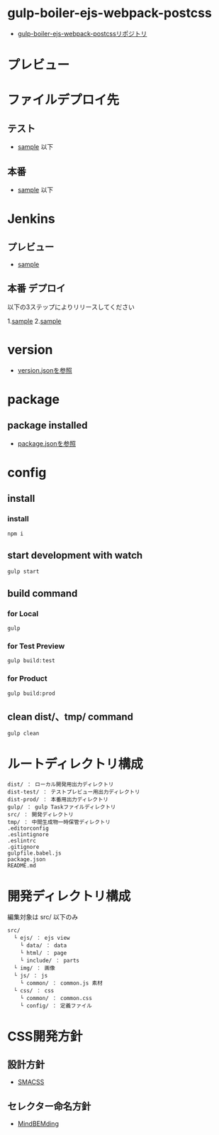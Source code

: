 # gulp-boiler-ejs-webpack-postcss

- [gulp-boiler-ejs-webpack-postcssリポジトリ](https://github.com/sekiyaeiji/gulp-boiler-ejs-webpack-postcss)

# プレビュー

# ファイルデプロイ先

## テスト

- [sample](sample) 以下

## 本番

- [sample](sample) 以下

# Jenkins

## プレビュー

- [sample](sample)

## 本番 デプロイ

以下の3ステップによりリリースしてください

1.[sample](sample)
2.[sample](sample)


# version

- [version.jsonを参照](https://github.com/sekiyaeiji/gulp-boiler-ejs-webpack-postcss/blob/develop/gulp/version.json)


# package

## package installed

- [package.jsonを参照](https://github.com/sekiyaeiji/gulp-boiler-ejs-webpack-postcss/blob/develop/package.json)


# config

## install

### install

    npm i

## start development with watch

    gulp start

## build command

### for Local

    gulp

### for Test Preview

    gulp build:test

### for Product

    gulp build:prod

## clean dist/、tmp/ command

    gulp clean


# ルートディレクトリ構成

    dist/ ： ローカル開発用出力ディレクトリ
    dist-test/ ： テストプレビュー用出力ディレクトリ
    dist-prod/ ： 本番用出力ディレクトリ
    gulp/ ： gulp Taskファイルディレクトリ
    src/ ： 開発ディレクトリ
    tmp/ ： 中間生成物一時保管ディレクトリ
    .editorconfig
    .eslintignore
    .eslintrc
    .gitignore
    gulpfile.babel.js
    package.json
    README.md


# 開発ディレクトリ構成

編集対象は src/ 以下のみ

    src/
      └ ejs/ ： ejs view
        └ data/ ： data
        └ html/ ： page
        └ include/ ： parts
      └ img/ ： 画像
      └ js/ ： js
        └ common/ ： common.js 素材
      └ css/ ： css
        └ common/ ： common.css
        └ config/ ： 定義ファイル

# CSS開発方針

## 設計方針

- [SMACSS](https://smacss.com/)

## セレクター命名方針

- [MindBEMding](https://csswizardry.com/2013/01/mindbemding-getting-your-head-round-bem-syntax/)

